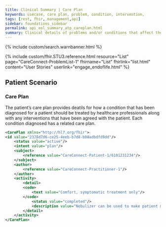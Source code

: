 ```yaml
---
title: Clinical Summary | Care Plan
keywords: usecase, care plan, problem, condition, intervention, 
tags: [rest, fhir, management,api]
sidebar: foundations_sidebar
permalink: api_eol_summary_atp_careplan.html
summary: Clinical details of problems and/or conditions that affect the patient.
---
```

{% include custom/search.warnbanner.html %}

{% include custom/fhir.STU3.reference.html resource="List" page="CareConnect-ProblemList-1" fhirname="List" fhirlink="list.html" content="User Stories" userlink="engage_endoflife.html" %}

## Patient Scenario ##


### Care Plan ###

The patient’s care plan provides deatils for how a condition that has been diagnosed for a patient should be treated by healthcare professionals along with any interventions that have been agreed with the patient. Each condition diagnosed has a related care plan.


```xml
<CarePlan xmlns="http://hl7.org/fhir">
<id value="2378d7d6-ce25-4eeb-b7d8-b08adbdfd9dd"/>
	<status value="active"/>
	<intent value="plan"/>
	<subject>
		<reference value="CareConnect-Patient-1/6101231234"/>
	</subject>
	<author>
		<reference value="CareConnect-Practitioner-1"/>
	</author>
	<activity>
		<detail>
		<code>
			<text value="Comfort, symptomatic treatment only"/>
		</code>
			<status value="completed"/>
			<description value="Nebulizer can be used to make patient more comfortable"/>
		</detail>
	</activity>
</CarePlan>
```
